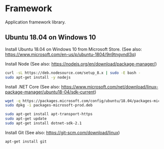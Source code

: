 # Framework

Application framework library.

## Ubuntu 18.04 on Windows 10

Install Ubuntu 18.04 on Windows 10 from Microsoft Store. (See also: https://www.microsoft.com/en-us/p/ubuntu-1804/9n9tngvndl3q)

Install Node (See also: https://nodejs.org/en/download/package-manager/)
```sh
curl -sL https://deb.nodesource.com/setup_8.x | sudo -E bash -
sudo apt-get install -y nodejs
```

Install .NET Core (See also: https://www.microsoft.com/net/download/linux-package-manager/ubuntu18-04/sdk-current)
```sh
wget -q https://packages.microsoft.com/config/ubuntu/18.04/packages-microsoft-prod.deb
sudo dpkg -i packages-microsoft-prod.deb

sudo apt-get install apt-transport-https
sudo apt-get update
sudo apt-get install dotnet-sdk-2.1
```

Install Git (See also: https://git-scm.com/download/linux)
```sh
apt-get install git
```


